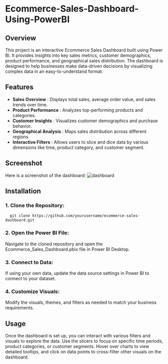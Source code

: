 # Ecommerce-Sales-Dashboard-Using-PowerBI ##

## Overview
This project is an interactive Ecommerce Sales Dashboard built using Power BI. It provides insights into key sales metrics, customer demographics, product performance, and geographical sales distribution. The dashboard is designed to help businesses make data-driven decisions by visualizing complex data in an easy-to-understand format.

## Features
- **Sales Overview** : Displays total sales, average order value, and sales trends over time.
- **Product Performance** : Analyzes top-performing products and categories.
- **Customer Insights** : Visualizes customer demographics and purchase behavior.
- **Geographical Analysis** : Maps sales distribution across different regions.
- **Interactive Filters** : Allows users to slice and dice data by various dimensions like time, product category, and customer segment.

## Screenshot
Here is a screenshot of the dashboard:
![dashboard](https://github.com/user-attachments/assets/9faa8d9e-a62d-4ce6-b485-2fcab6226c61)

## Installation
### 1. Clone the Repository:
      git clone https://github.com/yourusername/ecommerce-sales-dashboard.git


### 2. Open the Power BI File:

 Navigate to the cloned repository and open the Ecommerce_Sales_Dashboard.pbix file in Power BI Desktop.
    
### 3. Connect to Data:

If using your own data, update the data source settings in Power BI to connect to your dataset.

### 4. Customize Visuals:

Modify the visuals, themes, and filters as needed to match your business requirements.

## Usage
Once the dashboard is set up, you can interact with various filters and visuals to explore the data. Use the slicers to focus on specific time periods, product categories, or customer segments. Hover over charts to view detailed tooltips, and click on data points to cross-filter other visuals on the dashboard.

